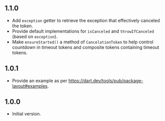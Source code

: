 ## 1.1.0

- Add `exception` getter to retrieve the exception that effectively canceled the token.
- Provide default implementations for `isCanceled` and `throwIfCanceled` (based on `exception`).
- Make `ensureStarted()` a method of `CancelationToken` to help control countdown in timeout tokens and composite tokens containing timeout tokens.

## 1.0.1

- Provide an example as per https://dart.dev/tools/pub/package-layout#examples.

## 1.0.0

- Initial version.
